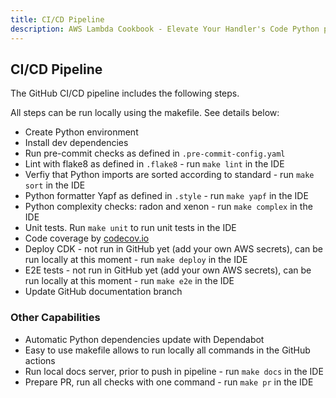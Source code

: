 ```yaml
---
title: CI/CD Pipeline
description: AWS Lambda Cookbook - Elevate Your Handler's Code Python pipeline
---
```


## **CI/CD Pipeline**

The GitHub CI/CD pipeline includes the following steps.

All steps can be run locally using the makefile. See details below:

- Create Python environment
- Install dev dependencies
- Run pre-commit checks as defined in `.pre-commit-config.yaml`
- Lint with flake8 as defined in `.flake8` - run `make lint` in the IDE
- Verfiy that Python imports are sorted according to standard - run `make sort` in the IDE
- Python formatter Yapf as defined in `.style`  - run `make yapf` in the IDE
- Python complexity checks: radon and xenon  - run `make complex` in the IDE
- Unit tests. Run `make unit` to run unit tests in the IDE
- Code coverage by [codecov.io](https://about.codecov.io/)
- Deploy CDK - not run in GitHub yet (add your own AWS secrets), can be run locally at this moment - run `make deploy` in the IDE
- E2E tests  - not run in GitHub yet (add your own AWS secrets), can be run locally at this moment - run `make e2e` in the IDE
- Update GitHub documentation branch


### Other Capabilities

- Automatic Python dependencies update with Dependabot
- Easy to use makefile allows to run locally all commands in the GitHub actions
- Run local docs server, prior to push in pipeline - run `make docs`  in the IDE
- Prepare PR, run all checks with one command - run `make pr` in the IDE
